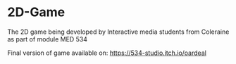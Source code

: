 # 2D-Game
The 2D game being developed by Interactive media students from Coleraine as part of module MED 534

Final version of game available on: https://534-studio.itch.io/oardeal
